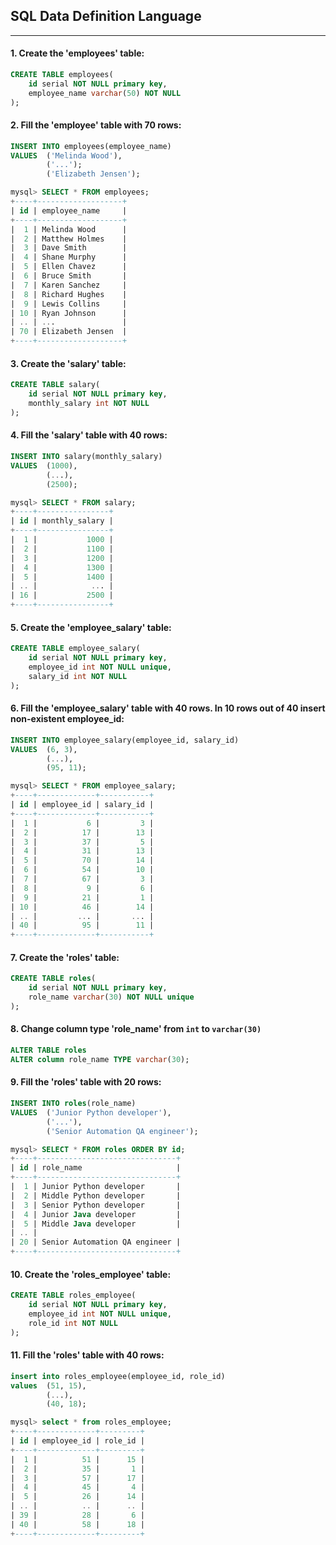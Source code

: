 ## SQL Data Definition Language
___

#### 1. Create the 'employees' table:
```sql
CREATE TABLE employees(
	id serial NOT NULL primary key,
	employee_name varchar(50) NOT NULL
);
```
#### 2. Fill the 'employee' table with 70 rows:
```sql
INSERT INTO employees(employee_name)
VALUES  ('Melinda Wood'),
        ('...');
        ('Elizabeth Jensen');
```
```sql
mysql> SELECT * FROM employees;
+----+-------------------+
| id | employee_name     |
+----+-------------------+
|  1 | Melinda Wood      |
|  2 | Matthew Holmes    |
|  3 | Dave Smith        |
|  4 | Shane Murphy      |
|  5 | Ellen Chavez      |
|  6 | Bruce Smith       |
|  7 | Karen Sanchez     |
|  8 | Richard Hughes    |
|  9 | Lewis Collins     |
| 10 | Ryan Johnson      |
| .. | ...               |
| 70 | Elizabeth Jensen  |
+----+-------------------+
```
#### 3. Create the 'salary' table:
```sql
CREATE TABLE salary(
	id serial NOT NULL primary key,
	monthly_salary int NOT NULL
);
```
#### 4. Fill the 'salary' table with 40 rows:
```sql
INSERT INTO salary(monthly_salary)
VALUES  (1000),
		(...),
		(2500);
``` 
```sql
mysql> SELECT * FROM salary;
+----+----------------+
| id | monthly_salary |
+----+----------------+
|  1 |           1000 |
|  2 |           1100 |
|  3 |           1200 |
|  4 |           1300 |
|  5 |           1400 |
| .. |            ... |
| 16 |           2500 |
+----+----------------+
```
#### 5. Create the 'employee_salary' table:
```sql
CREATE TABLE employee_salary(
	id serial NOT NULL primary key,
	employee_id int NOT NULL unique,
	salary_id int NOT NULL
);
```
#### 6. Fill the 'employee_salary' table with 40 rows. In 10 rows out of 40 insert non-existent employee_id:
```sql
INSERT INTO employee_salary(employee_id, salary_id)
VALUES  (6, 3),
		(...),
		(95, 11);
``` 
```sql
mysql> SELECT * FROM employee_salary;
+----+-------------+-----------+
| id | employee_id | salary_id |
+----+-------------+-----------+
|  1 |           6 |         3 |
|  2 |          17 |        13 |
|  3 |          37 |         5 |
|  4 |          31 |        13 |
|  5 |          70 |        14 |
|  6 |          54 |        10 |
|  7 |          67 |         3 |
|  8 |           9 |         6 |
|  9 |          21 |         1 |
| 10 |          46 |        14 |
| .. |         ... |       ... |
| 40 |          95 |        11 |
+----+-------------+-----------+
```
#### 7. Create the 'roles' table:
```sql
CREATE TABLE roles(
	id serial NOT NULL primary key,
	role_name varchar(30) NOT NULL unique
);
```
#### 8. Change column type 'role_name' from `int` to `varchar(30)`
```sql
ALTER TABLE roles
ALTER column role_name TYPE varchar(30);
```
#### 9. Fill the 'roles' table with 20 rows:
```sql
INSERT INTO roles(role_name)
VALUES  ('Junior Python developer'),
		('...'),
		('Senior Automation QA engineer');
```
```sql
mysql> SELECT * FROM roles ORDER BY id;
+----+-------------------------------+
| id | role_name                     |
+----+-------------------------------+
|  1 | Junior Python developer       |
|  2 | Middle Python developer       |
|  3 | Senior Python developer       |
|  4 | Junior Java developer         |
|  5 | Middle Java developer         |
| .. |
| 20 | Senior Automation QA engineer |
+----+-------------------------------+
```
#### 10. Create the 'roles_employee' table:
```sql
CREATE TABLE roles_employee(
	id serial NOT NULL primary key,
	employee_id int NOT NULL unique,
	role_id int NOT NULL
);	
```
#### 11. Fill the 'roles' table with 40 rows:
```sql
insert into roles_employee(employee_id, role_id)
values  (51, 15),
		(...),
		(40, 18);
```
```sql
mysql> select * from roles_employee;
+----+-------------+---------+
| id | employee_id | role_id |
+----+-------------+---------+
|  1 |          51 |      15 |
|  2 |          35 |       1 |
|  3 |          57 |      17 |
|  4 |          45 |       4 |
|  5 |          26 |      14 |
| .. |          .. |      .. |
| 39 |          28 |       6 |
| 40 |          58 |      18 |
+----+-------------+---------+
```
